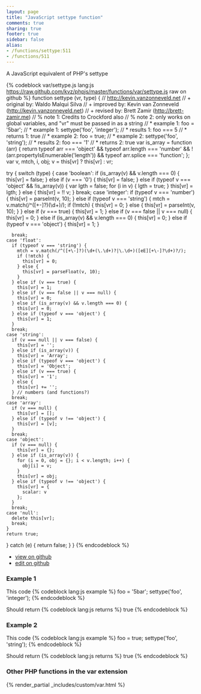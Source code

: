 ```yaml
---
layout: page
title: "JavaScript settype function"
comments: true
sharing: true
footer: true
sidebar: false
alias:
- /functions/settype:511
- /functions/511
---
```

<!-- Generated by Rakefile:build -->
A JavaScript equivalent of PHP's settype

{% codeblock var/settype.js lang:js https://raw.github.com/kvz/phpjs/master/functions/var/settype.js raw on github %}
function settype (vr, type) {
  // http://kevin.vanzonneveld.net
  // +   original by: Waldo Malqui Silva
  // +   improved by: Kevin van Zonneveld (http://kevin.vanzonneveld.net)
  // +    revised by: Brett Zamir (http://brett-zamir.me)
  // %        note 1: Credits to Crockford also
  // %        note 2: only works on global variables, and "vr" must be passed in as a string
  // *     example 1: foo = '5bar';
  // *     example 1: settype('foo', 'integer');
  // *     results 1: foo === 5
  // *     returns 1: true
  // *     example 2: foo = true;
  // *     example 2: settype('foo', 'string');
  // *     results 2: foo === '1'
  // *     returns 2: true
  var is_array = function (arr) {
    return typeof arr === 'object' && typeof arr.length === 'number' && !(arr.propertyIsEnumerable('length')) && typeof arr.splice === 'function';
  };
  var v, mtch, i, obj;
  v = this[vr] ? this[vr] : vr;

  try {
    switch (type) {
    case 'boolean':
      if (is_array(v) && v.length === 0) {
        this[vr] = false;
      } else if (v === '0') {
        this[vr] = false;
      } else if (typeof v === 'object' && !is_array(v)) {
        var lgth = false;
        for (i in v) {
          lgth = true;
        }
        this[vr] = lgth;
      } else {
        this[vr] = !! v;
      }
      break;
    case 'integer':
      if (typeof v === 'number') {
        this[vr] = parseInt(v, 10);
      } else if (typeof v === 'string') {
        mtch = v.match(/^([+\-]?)(\d+)/);
        if (!mtch) {
          this[vr] = 0;
        } else {
          this[vr] = parseInt(v, 10);
        }
      } else if (v === true) {
        this[vr] = 1;
      } else if (v === false || v === null) {
        this[vr] = 0;
      } else if (is_array(v) && v.length === 0) {
        this[vr] = 0;
      } else if (typeof v === 'object') {
        this[vr] = 1;
      }

      break;
    case 'float':
      if (typeof v === 'string') {
        mtch = v.match(/^([+\-]?)(\d+(\.\d+)?|\.\d+)([eE][+\-]?\d+)?/);
        if (!mtch) {
          this[vr] = 0;
        } else {
          this[vr] = parseFloat(v, 10);
        }
      } else if (v === true) {
        this[vr] = 1;
      } else if (v === false || v === null) {
        this[vr] = 0;
      } else if (is_array(v) && v.length === 0) {
        this[vr] = 0;
      } else if (typeof v === 'object') {
        this[vr] = 1;
      }
      break;
    case 'string':
      if (v === null || v === false) {
        this[vr] = '';
      } else if (is_array(v)) {
        this[vr] = 'Array';
      } else if (typeof v === 'object') {
        this[vr] = 'Object';
      } else if (v === true) {
        this[vr] = '1';
      } else {
        this[vr] += '';
      } // numbers (and functions?)
      break;
    case 'array':
      if (v === null) {
        this[vr] = [];
      } else if (typeof v !== 'object') {
        this[vr] = [v];
      }
      break;
    case 'object':
      if (v === null) {
        this[vr] = {};
      } else if (is_array(v)) {
        for (i = 0, obj = {}; i < v.length; i++) {
          obj[i] = v;
        }
        this[vr] = obj;
      } else if (typeof v !== 'object') {
        this[vr] = {
          scalar: v
        };
      }
      break;
    case 'null':
      delete this[vr];
      break;
    }
    return true;
  } catch (e) {
    return false;
  }
}
{% endcodeblock %}

 - [view on github](https://github.com/kvz/phpjs/blob/master/functions/var/settype.js)
 - [edit on github](https://github.com/kvz/phpjs/edit/master/functions/var/settype.js)

### Example 1
This code
{% codeblock lang:js example %}
foo = '5bar';
settype('foo', 'integer');
{% endcodeblock %}

Should return
{% codeblock lang:js returns %}
true
{% endcodeblock %}

### Example 2
This code
{% codeblock lang:js example %}
foo = true;
settype('foo', 'string');
{% endcodeblock %}

Should return
{% codeblock lang:js returns %}
true
{% endcodeblock %}


### Other PHP functions in the var extension
{% render_partial _includes/custom/var.html %}
